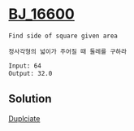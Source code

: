 # [BJ_16600](https://acmicpc.net/problem/16600)

```en
Find side of square given area

```

```kr
정사각형의 넓이가 주어질 때 둘레를 구하라
```

```txt
Input: 64
Output: 32.0
```

## Solution

[Duplciate](./BJ_15610.md)
